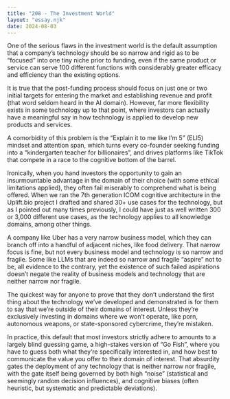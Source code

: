 ```yaml
---
title: "208 - The Investment World"
layout: "essay.njk"
date: 2024-08-03
---
```


One of the serious flaws in the investment world is the default assumption that a company’s technology should be so narrow and rigid as to be “focused” into one tiny niche prior to funding, even if the same product or service can serve 100 different functions with considerably greater efficacy and efficiency than the existing options. 

It is true that the post-funding process should focus on just one or two initial targets for entering the market and establishing revenue and profit (that word seldom heard in the AI domain). However, far more flexibility exists in some technology up to that point, where investors can actually have a meaningful say in how technology is applied to develop new products and services.

A comorbidity of this problem is the “Explain it to me like I’m 5” (ELI5) mindset and attention span, which turns every co-founder seeking funding into a “kindergarten teacher for billionaires”, and drives platforms like TikTok that compete in a race to the cognitive bottom of the barrel.

Ironically, when you hand investors the opportunity to gain an insurmountable advantage in the domain of their choice (with some ethical limitations applied), they often fail miserably to comprehend what is being offered. When we ran the 7th generation ICOM cognitive architecture in the Uplift.bio project I drafted and shared 30+ use cases for the technology, but as I pointed out many times previously, I could have just as well written 300 or 3,000 different use cases, as the technology applies to all knowledge domains, among other things.

A company like Uber has a very narrow business model, which they can branch off into a handful of adjacent niches, like food delivery. That narrow focus is fine, but not every business model and technology is so narrow and fragile. Some like LLMs that are indeed so narrow and fragile “aspire” not to be, all evidence to the contrary, yet the existence of such failed aspirations doesn’t negate the reality of business models and technology that are neither narrow nor fragile.

The quickest way for anyone to prove that they don’t understand the first thing about the technology we’ve developed and demonstrated is for them to say that we’re outside of their domains of interest. Unless they’re exclusively investing in domains where we won’t operate, like porn, autonomous weapons, or state-sponsored cybercrime, they’re mistaken.

In practice, this default that most investors strictly adhere to amounts to a largely blind guessing game, a high-stakes version of “Go Fish”, where you have to guess both what they’re specifically interested in, and how best to communicate the value you offer to their domain of interest. That absurdity gates the deployment of any technology that is neither narrow nor fragile, with the gate itself being governed by both high “noise” (statistical and seemingly random decision influences), and cognitive biases (often heuristic, but systematic and predictable deviations).


